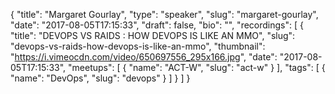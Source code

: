 {
  "title": "Margaret Gourlay",
  "type": "speaker",
  "slug": "margaret-gourlay",
  "date": "2017-08-05T17:15:33",
  "draft": false,
  "bio": "",
  "recordings": [
    {
      "title": "DEVOPS VS RAIDS : HOW DEVOPS IS LIKE AN MMO",
      "slug": "devops-vs-raids-how-devops-is-like-an-mmo",
      "thumbnail": "https://i.vimeocdn.com/video/650697556_295x166.jpg",
      "date": "2017-08-05T17:15:33",
      "meetups": [
        {
          "name": "ACT-W",
          "slug": "act-w"
        }
      ],
      "tags": [
        {
          "name": "DevOps",
          "slug": "devops"
        }
      ]
    }
  ]
}
